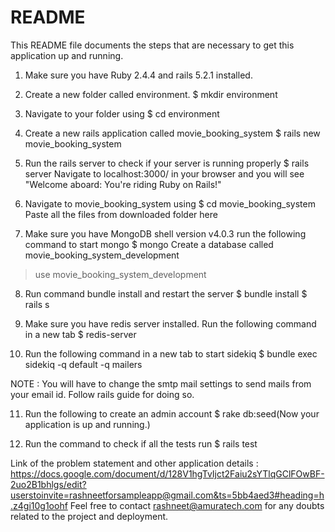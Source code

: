 # README

This README file documents the steps that are necessary to get this
application up and running.

1. Make sure you have Ruby 2.4.4 and rails 5.2.1 installed.

2. Create a new folder called environment.
  $ mkdir environment

3. Navigate to your folder using 
   $ cd environment

4. Create a new rails application called movie_booking_system 
  $ rails new movie_booking_system

5. Run the rails server to check if your server is running properly 
  $ rails server 
  Navigate to localhost:3000/ in your browser and you will see "Welcome aboard: You're riding Ruby on Rails!"

6. Navigate to movie_booking_system using
  $ cd movie_booking_system 
  Paste all the files from downloaded folder here 

7. Make sure you have MongoDB shell version v4.0.3
  run the following command to start mongo 
  $ mongo
  Create a database called movie_booking_system_development 
  > use movie_booking_system_development

8. Run command bundle install and restart the server 
  $ bundle install
  $ rails s

9. Make sure you have redis server installed. Run the following command in a new tab
  $ redis-server 

10. Run the following command in a new tab to start sidekiq
  $ bundle exec sidekiq -q default -q mailers 

NOTE : You will have to change the smtp mail settings to send mails from your email id. Follow rails guide for doing so.

11. Run the following to create an admin account
  $ rake db:seed(Now your application is up and running.)

12. Run the command to check if all the tests run
 $ rails test

Link of the problem statement and other application details : https://docs.google.com/document/d/128V1hgTvIjct2Faiu2sYTlqGClFOwBF-2uo2B1bhlgs/edit?userstoinvite=rashneetforsampleapp@gmail.com&ts=5bb4aed3#heading=h.z4gi10g1oohf
Feel free to contact rashneet@amuratech.com for any doubts related to the project and deployment.